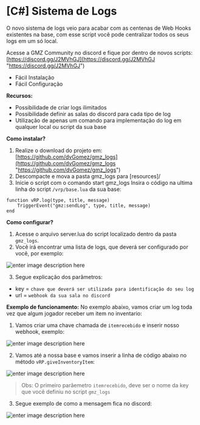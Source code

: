 # [C#] Sistema de Logs

O novo sistema de logs veio para acabar com as centenas de Web Hooks existentes na base, com esse script você pode centralizar todos os seus logs em um só local. 

Acesse a GMZ Community no discord e fique por dentro de novos scripts:
[https://discord.gg/J2MVhGJ](https://discord.gg/J2MVhGJ "https://discord.gg/J2MVhGJ")

- Fácil Instalação 
- Fácil Configuração

**Recursos:** 
- Possibilidade de criar logs ilimitados 
- Possibilidade definir as salas do discord para cada tipo de log 
- Utilização de apenas um comando para implementação do log em qualquer local ou script da sua base 

**Como instalar?** 

1. Realize o download do projeto em: [https://github.com/dvGomez/gmz_logs](https://github.com/dvGomez/gmz_logs "https://github.com/dvGomez/gmz_logs") 
2. Descompacte e mova a pasta gmz_logs para [resources]/ 
3. Inicie o script com o comando start gmz_logs Insira o código na ultima linha do script `/vrp/base.lua` da sua base:

```
function vRP.log(type, title, message)
    TriggerEvent("gmz:sendLog", type, title, message)
end
```

**Como configurar?** 

1. Acesse o arquivo server.lua do script localizado dentro da pasta `gmz_logs`. 
2. Você irá encontrar uma lista de logs, que deverá ser configurado por você, por exemplo:

![enter image description here](https://i.imgur.com/ss7FU8W.png)

3. Segue explicação dos parâmetros: 
- key = `chave que deverá ser utilizada para identificação do seu log` 
- url = `webhook da sua sala no discord`  

**Exemplo de funcionamento:** No exemplo abaixo, vamos criar um log toda vez que algum jogador receber um item no inventario: 

1. Vamos criar uma chave chamada de `itemrecebido` e inserir nosso webhook, exemplo:

![enter image description here](https://i.imgur.com/nGPwmRK.png)

2. Vamos até a nossa base e vamos inserir a linha de código abaixo no método `vRP.giveInventoryItem`:

![enter image description here](https://i.imgur.com/dsu4P4f.png)

> Obs: O primeiro parâemetro `itemrecebido`, deve ser o nome da key que você definiu no script `gmz_logs`

3. Segue exemplo de como a mensagem fica no discord:


![enter image description here](https://i.imgur.com/rF8hQ9e.png)
